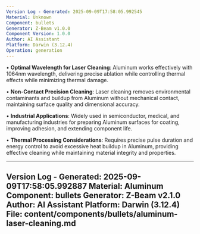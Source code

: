 ```yaml
---
Version Log - Generated: 2025-09-09T17:58:05.992545
Material: Unknown
Component: bullets
Generator: Z-Beam v1.0.0
Component Version: 1.0.0
Author: AI Assistant
Platform: Darwin (3.12.4)
Operation: generation
---
```


• **Optimal Wavelength for Laser Cleaning**: Aluminum works effectively with 1064nm wavelength, delivering precise ablation while controlling thermal effects while minimizing thermal damage.

• **Non-Contact Precision Cleaning**: Laser cleaning removes environmental contaminants and buildup from Aluminum without mechanical contact, maintaining surface quality and dimensional accuracy.

• **Industrial Applications**: Widely used in semiconductor, medical, and manufacturing industries for preparing Aluminum surfaces for coating, improving adhesion, and extending component life.

• **Thermal Processing Considerations**: Requires precise pulse duration and energy control to avoid excessive heat buildup in Aluminum, providing effective cleaning while maintaining material integrity and properties.

---
Version Log - Generated: 2025-09-09T17:58:05.992887
Material: Aluminum
Component: bullets
Generator: Z-Beam v2.1.0
Author: AI Assistant
Platform: Darwin (3.12.4)
File: content/components/bullets/aluminum-laser-cleaning.md
---
